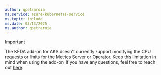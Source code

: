 ```yaml
---
author: qpetraroia
ms.service: azure-kubernetes-service
ms.topic: include
ms.date: 03/13/2025
ms.author: qpetraroia
---
```


> [!IMPORTANT]
> The KEDA add-on for AKS doesn't currently support modifying the CPU requests or limits for the Metrics Server or Operator. Keep this limitation in mind when using the add-on. If you have any questions, feel free to reach out [here](https://github.com/Azure/AKS/issues).